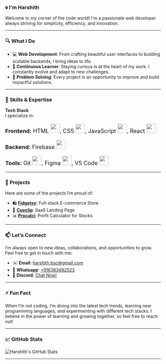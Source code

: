 ### 💀  I'm Harshith ###  

Welcome to my corner of the code world! I'm a passionate web developer always striving for simplicity, efficiency, and innovation.

---

### 🔍 **What I Do**

- 💻 **Web Development**: From crafting beautiful user interfaces to building scalable backends, I bring ideas to life.
- 🧠 **Continuous Learner**: Staying curious is at the heart of my work. I constantly evolve and adapt to new challenges.
- 🎯 **Problem Solving**: Every project is an opportunity to improve and build impactful solutions.

---

### 🚀 **Skills & Expertise**

**Tech Stack**  
I specialize in:

<p style="font-size: 18px;"><strong>Frontend:</strong> 
  HTML <img src="https://upload.wikimedia.org/wikipedia/commons/6/61/HTML5_logo_and_wordmark.svg" width="30">, 
  CSS <img src="https://upload.wikimedia.org/wikipedia/commons/d/d5/CSS3_logo_and_wordmark.svg" width="30">, 
  JavaScript <img src="https://upload.wikimedia.org/wikipedia/commons/6/6a/JavaScript-logo.png" width="30">, 
  React <img src="https://upload.wikimedia.org/wikipedia/commons/a/a7/React-icon.svg" width="30">
</p>

<p style="font-size: 18px;"><strong>Backend:</strong> 
  Firebase <img src="https://firebase.google.com/static/images/brand-guidelines/logo-logomark.png" width="30">
</p>

<p style="font-size: 18px;"><strong>Tools:</strong> 
  Git <img src="https://upload.wikimedia.org/wikipedia/commons/3/3f/Git_icon.svg" width="30">, 
  Figma <img src="https://upload.wikimedia.org/wikipedia/commons/3/33/Figma-logo.svg" width="30">, 
  VS Code <img src="https://upload.wikimedia.org/wikipedia/commons/9/9a/Visual_Studio_Code_1.35_icon.svg" width="30">
</p>

---

### 💼 **Projects**

Here are some of the projects I’m proud of:

- 🛍️ **[Fidgetsy](https://fidgetsy.shop)**: Full-stack E-commerce Store
- 🎥 **[Cueclip](https://cueclip.netlify.app)**: SaaS Landing Page
- 📊 **[Procalci](https://procalci.netlify.app)**: Profit Calculator for Stocks
---

### 📫 **Let’s Connect**

I’m always open to new ideas, collaborations, and opportunities to grow. Feel free to get in touch with me:

- ✉️ **Email**: [harshith.ituc@gmail.com](mailto:harshith.ituc@gmail.com)
- 📱 **Whatsapp**: [+916363492523](https://wa.me/6363492523)
- 💬 **Discord**: [Chat Now!](https://discord.com/users/techno1016)


---

### ⚡ **Fun Fact**

When I’m not coding, I’m diving into the latest tech trends, learning new programming languages, and experimenting with different tech stacks. I believe in the power of learning and growing together, so feel free to reach out!

---

### 📈 **GitHub Stats**

![Harshith's GitHub Stats](https://github-readme-stats.vercel.app/api?username=ItachiPrime&show_icons=true&hide_title=true&count_private=true&hide=prs&theme=radical)

---

